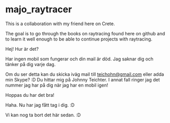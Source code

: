 # majo_raytracer
This is a collaboration with my friend here on Crete.

The goal is to go through the books on raytracing found here on github and to learn it well enough to be able to continue projects with raytracing.


Hej! Hur är det?

Har ingen mobil som fungerar och din mail är död. Jag saknar dig och tänker på dig varje dag.

Om du ser detta kan du skicka iväg mail till teichohn@gmail.com eller adda min Skype? :D
Du hittar mig på Johnny Teichter. I annat fall ringer jag det nummer jag har på dig när jag har en mobil igen!

Hoppas du har det bra!

Haha. Nu har jag fått tag i dig. :D

Vi kan nog ta bort det här sedan. :D
